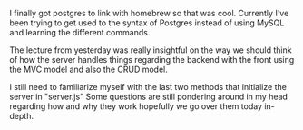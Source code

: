 I finally got postgres to link with homebrew so that was cool. Currently I've been trying to get used to the syntax of Postgres instead of using MySQL and learning the different commands.

The lecture from yesterday was really insightful on the way we should think of how the server handles things regarding the backend with the front using the MVC model and also the CRUD model.

I still need to familiarize myself with the last two methods that initialize the server in "server.js"
Some questions are still pondering around in my head regarding how and why they work hopefully we go over them today in-depth.
